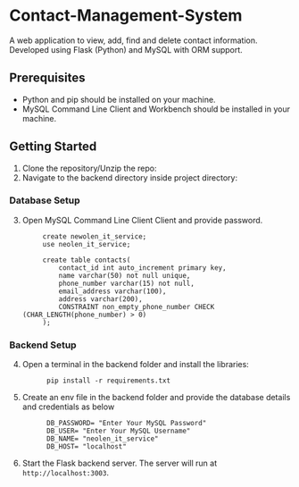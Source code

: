# Contact-Management-System
A web application to view, add, find and delete contact information. Developed using Flask (Python) and MySQL with ORM support.

## Prerequisites

- Python and pip should be installed on your machine.
- MySQL Command Line Client and Workbench should be installed in your machine.

## Getting Started

1. Clone the repository/Unzip the repo:
2. Navigate to the backend directory inside project directory:

### Database Setup

3. Open MySQL Command Line Client Client and provide password.
         
            create newolen_it_service;
            use neolen_it_service;

            create table contacts(
                contact_id int auto_increment primary key,
                name varchar(50) not null unique,
                phone_number varchar(15) not null,
                email_address varchar(100),
                address varchar(200),
                CONSTRAINT non_empty_phone_number CHECK (CHAR_LENGTH(phone_number) > 0)
            );

### Backend Setup

4. Open a terminal in the backend folder and install the libraries:

             pip install -r requirements.txt
5. Create an env file in the backend folder and provide the database details and credentials as below

             DB_PASSWORD= "Enter Your MySQL Password"
             DB_USER= "Enter Your MySQL Username"
             DB_NAME= "neolen_it_service"
             DB_HOST= "localhost"

6.  Start the Flask backend server. The server will run at `http://localhost:3003`.

